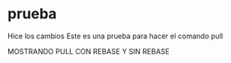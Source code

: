 # prueba
Hice los cambios
Este es una prueba para hacer el comando pull

MOSTRANDO PULL CON REBASE Y SIN REBASE

